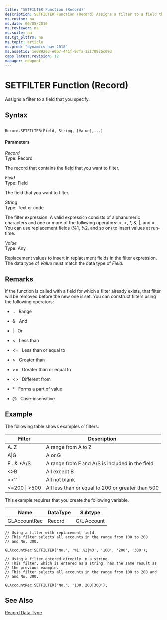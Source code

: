 ```yaml
---
title: "SETFILTER Function (Record)"
description: SETFILTER Function (Record) Assigns a filter to a field that you specify. This topic contains information on the SETFILTER Function (Record) syntax, parameters, remarks, and examples.
ms.custom: na
ms.date: 06/05/2016
ms.reviewer: na
ms.suite: na
ms.tgt_pltfrm: na
ms.topic: article
ms.prod: "dynamics-nav-2018"
ms.assetid: 1e0892e3-e0b7-441f-97fa-1217092bc093
caps.latest.revision: 12
manager: edupont
---
```

# SETFILTER Function (Record)
Assigns a filter to a field that you specify.  
  
## Syntax  
  
```  
  
Record.SETFILTER(Field, String, [Value],...)  
```  
  
#### Parameters  
 *Record*  
 Type: Record  
  
 The record that contains the field that you want to filter.  
  
 *Field*  
 Type: Field  
  
 The field that you want to filter.  
  
 *String*  
 Type: Text or code  
  
 The filter expression. A valid expression consists of alphanumeric characters and one or more of the following operators: \<, >, \*, &, &#124;, and =. You can use replacement fields \(%1, %2, and so on\) to insert values at run-time.  
  
 *Value*  
 Type: Any  
  
 Replacement values to insert in replacement fields in the filter expression. The data type of *Value* must match the data type of *Field*.  
  
## Remarks  
If the function is called with a field for which a filter already exists, that filter will be removed before the new one is set. You can construct filters using the following operators:  
  
- ..   Range  
  
- &   And  
  
- &#124;   Or  
  
- \<   Less than  
  
- \<=   Less than or equal to  
  
- \>   Greater than  
  
- \>=   Greater than or equal to  
  
- \<>   Different from  
  
- \*   Forms a part of value  
  
- @   Case-insensitive  
  
## Example  

The following table shows examples of filters.  
  
|Filter|Description|  
|------------|-----------------|  
|A..Z|A range from A to Z|  
|A&#124;G|A or G|  
|F.. & \*A/S|A range from F and A/S is included in the field|  
|\<>B|All except B|  
|\<>''|All not blank|  
|\<=200 &#124; >500|All less than or equal to 200 or greater than 500|  
  
This example requires that you create the following variable.  
  
|Name      |DataType      |Subtype|  
|----------|--------------|-------------|  
|GLAccountRec|Record      |G/L Account|  
  
```  
// Using a filter with replacement field.  
// This filter selects all accounts in the range from 100 to 200 
// and No. 300. 

GLAccountRec.SETFILTER("No.", '%1..%2|%3', '100', '200', '300');  

// Using a filter entered directly in a string.  
// This filter, which is entered as a string, has the same result as  
// the previous example.
// This filter selects all accounts in the range from 100 to 200 and
// and No. 300.  

GLAccountRec.SETFILTER("No.", '100..200|300');
```  

## See Also  

[Record Data Type](Record-Data-Type.md)